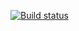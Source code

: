 [![Build status](https://ci.appveyor.com/api/projects/status/nqolh6lyb9oealdh/branch/master?svg=true)](https://ci.appveyor.com/project/figlovskayad/rest-9w5e0/branch/master)
